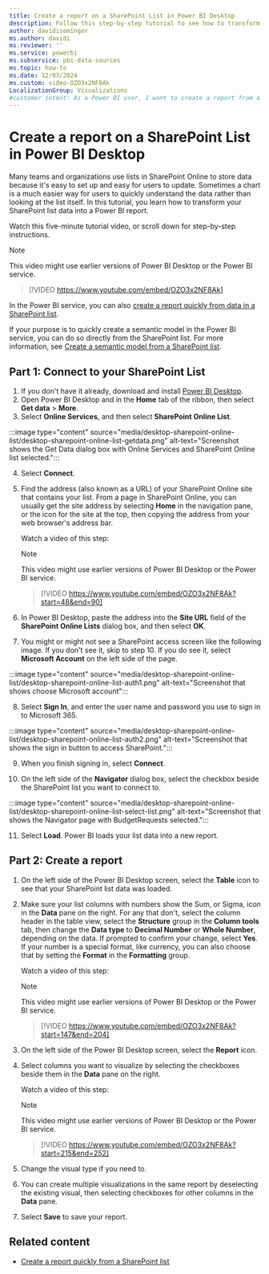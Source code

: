 ```yaml
---
title: Create a report on a SharePoint List in Power BI Desktop
description: Follow this step-by-step tutorial to see how to transform your SharePoint List data into a Power BI report.
author: davidiseminger
ms.author: davidi
ms.reviewer: ''
ms.service: powerbi
ms.subservice: pbi-data-sources
ms.topic: how-to
ms.date: 12/03/2024
ms.custom: video-OZO3x2NF8Ak
LocalizationGroup: Visualizations
#customer intent: As a Power BI user, I want to create a report from a SharePoint Online list so that I can visualize and analyze the data more effectively.
---
```

# Create a report on a SharePoint List in Power BI Desktop

Many teams and organizations use lists in SharePoint Online to store data because it's easy to set up and easy for users to update. Sometimes a chart is a much easier way for users to quickly understand the data rather than looking at the list itself. In this tutorial, you learn how to transform your SharePoint list data into a Power BI report.

Watch this five-minute tutorial video, or scroll down for step-by-step instructions.

> [!NOTE]  
> This video might use earlier versions of Power BI Desktop or the Power BI service.

> [!VIDEO https://www.youtube.com/embed/OZO3x2NF8Ak]

In the Power BI service, you can also [create a report quickly from data in a SharePoint list](../create-reports/service-quick-create-sharepoint-list.md).

If your purpose is to quickly create a semantic model in the Power BI service, you can do so directly from the SharePoint list. For more information, see [Create a semantic model from a SharePoint list](./create-dataset-sharepoint-online-list.md).

## Part 1: Connect to your SharePoint List

1. If you don't have it already, download and install [Power BI Desktop](https://powerbi.microsoft.com/desktop/).
2. Open Power BI Desktop and in the **Home** tab of the ribbon, then select **Get data** > **More**.
3. Select **Online Services**, and then select **SharePoint Online List**.  

:::image type="content" source="media/desktop-sharepoint-online-list/desktop-sharepoint-online-list-getdata.png" alt-text="Screenshot shows the Get Data dialog box with Online Services and SharePoint Online list selected.":::

4. Select **Connect**.
5. Find the address (also known as a URL) of your SharePoint Online site that contains your list. From a page in SharePoint Online, you can usually get the site address by selecting **Home** in the navigation pane, or the icon for the site at the top, then copying the address from your web browser's address bar.

   Watch a video of this step:

   > [!NOTE]  
   > This video might use earlier versions of Power BI Desktop or the Power BI service.

   > [!VIDEO https://www.youtube.com/embed/OZO3x2NF8Ak?start=48&end=90]

6. In Power BI Desktop, paste the address into the **Site URL** field of the **SharePoint Online Lists** dialog box, and then select **OK**.

7. You might or might not see a SharePoint access screen like the following image. If you don't see it, skip to step 10. If you do see it, select **Microsoft Account** on the left side of the page.

:::image type="content" source="media/desktop-sharepoint-online-list/desktop-sharepoint-online-list-auth1.png" alt-text="Screenshot that shows choose Microsoft account":::

8. Select **Sign In**, and enter the user name and password you use to sign in to Microsoft 365.

:::image type="content" source="media/desktop-sharepoint-online-list/desktop-sharepoint-online-list-auth2.png" alt-text="Screenshot that shows the sign in button to access SharePoint.":::

9. When you finish signing in, select **Connect**.

10. On the left side of the **Navigator** dialog box, select the checkbox beside the SharePoint list you want to connect to.

:::image type="content" source="media/desktop-sharepoint-online-list/desktop-sharepoint-online-list-select-list.png" alt-text="Screenshot that shows the Navigator page with BudgetRequests selected.":::

11. Select **Load**. Power BI loads your list data into a new report.

## Part 2: Create a report

1. On the left side of the Power BI Desktop screen, select the **Table** icon to see that your SharePoint list data was loaded.

2. Make sure your list columns with numbers show the Sum, or Sigma, icon in the **Data** pane on the right. For any that don't, select the column header in the table view, select the **Structure** group in the **Column tools** tab, then change the **Data type** to **Decimal Number** or **Whole Number**, depending on the data. If prompted to confirm your change, select **Yes**. If your number is a special format, like currency, you can also choose that by setting the **Format** in the **Formatting** group.

   Watch a video of this step:

   > [!NOTE]  
   > This video might use earlier versions of Power BI Desktop or the Power BI service.

   > [!VIDEO https://www.youtube.com/embed/OZO3x2NF8Ak?start=147&end=204]

3. On the left side of the Power BI Desktop screen, select the **Report** icon.
4. Select columns you want to visualize by selecting the checkboxes beside them in the **Data** pane on the right.

   Watch a video of this step:

   > [!NOTE]  
   > This video might use earlier versions of Power BI Desktop or the Power BI service.

   > [!VIDEO https://www.youtube.com/embed/OZO3x2NF8Ak?start=215&end=252]

5. Change the visual type if you need to.
6. You can create multiple visualizations in the same report by deselecting the existing visual, then selecting checkboxes for other columns in the **Data** pane.
7. Select **Save** to save your report.

## Related content

- [Create a report quickly from a SharePoint list](../create-reports/service-quick-create-sharepoint-list.md)
